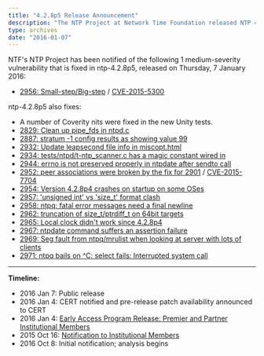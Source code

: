 ```yaml
---
title: "4.2.8p5 Release Announcement"
description: "The NTP Project at Network Time Foundation released NTP 4.2.8p5 on January 7, 2016. This release addresses 1 vulnerability and 14 bug fixes."
type: archives
date: "2016-01-07"
---
```


NTF's NTP Project has been notified of the following 1 medium-severity vulnerability that is fixed in ntp-4.2.8p5, released on Thursday, 7 January 2016:

* [2956: Small-step/Big-step](/support/securitynotice/ntpbug2956/) / [CVE-2015-5300](https://nvd.nist.gov/vuln/detail/CVE-2015-5300)

ntp-4.2.8p5 also fixes:

* A number of Coverity nits were fixed in the new Unity tests.
* [2829: Clean up pipe_fds in ntpd.c](https://bugs.ntp.org/show_bug.cgi?id=2829)
* [2887: stratum -1 config results as showing value 99](https://bugs.ntp.org/show_bug.cgi?id=2887)
* [2932: Update leapsecond file info in miscopt.html](https://bugs.ntp.org/show_bug.cgi?id=2932)
* [2934: tests/ntpd/t-ntp_scanner.c has a magic constant wired in](https://bugs.ntp.org/show_bug.cgi?id=2934)
* [2944: errno is not preserved properly in ntpdate after sendto call](https://bugs.ntp.org/show_bug.cgi?id=2944)
* [2952: peer associations were broken by the fix for 2901](https://bugs.ntp.org/show_bug.cgi?id=2952) / [CVE-2015-7704](https://nvd.nist.gov/vuln/detail/CVE-2015-7704)
* [2954: Version 4.2.8p4 crashes on startup on some OSes](https://bugs.ntp.org/show_bug.cgi?id=2954)
* [2957: 'unsigned int' vs 'size_t' format clash](https://bugs.ntp.org/show_bug.cgi?id=2957)
* [2958: ntpq: fatal error messages need a final newline](https://bugs.ntp.org/show_bug.cgi?id=2958)
* [2962: truncation of size_t/ptrdiff_t on 64bit targets](https://bugs.ntp.org/show_bug.cgi?id=2962)
* [2965: Local clock didn't work since 4.2.8p4](https://bugs.ntp.org/show_bug.cgi?id=2965)
* [2967: ntpdate command suffers an assertion failure](https://bugs.ntp.org/show_bug.cgi?id=2967)
* [2969: Seg fault from ntpq/mrulist when looking at server with lots of clients](https://bugs.ntp.org/show_bug.cgi?id=2969)
* [2971: ntpq bails on ^C: select fails: Interrupted system call](https://bugs.ntp.org/show_bug.cgi?id=2971)

* * *

**Timeline:**

* 2016 Jan 7: Public release
* 2016 Jan 4: CERT notified and pre-release patch availability announced to CERT
* 2016 Jan 4: [Early Access Program Release: Premier and Partner Institutional Members](https://www.nwtime.org/membership/benefits/)
* 2015 Oct 16: [Notification to Institutional Members](https://www.nwtime.org/membership/benefits/)
* 2016 Oct 8: Initial notification; analysis begins